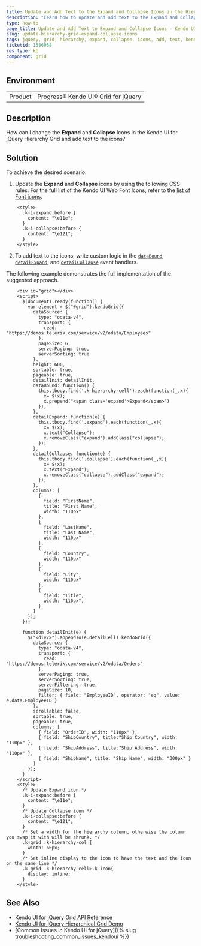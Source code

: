 ```yaml
---
title: Update and Add Text to the Expand and Collapse Icons in the Hierarchy Grid
description: "Learn how to update and add text to the Expand and Collapse icons in a Kendo UI for jQuery hierarchical Grid."
type: how-to
page_title: Update and Add Text to Expand and Collapse Icons - Kendo UI Hierarchy Grid for jQuery
slug: update-hierarchy-grid-expand-collapse-icons
tags: jquery, grid, hierarchy, expand, collapse, icons, add, text, kendo grid
ticketid: 1586958
res_type: kb
component: grid
---
```


## Environment

<table>
 <tr>
  <td>Product</td>
  <td>Progress® Kendo UI® Grid for jQuery</td>
 </tr>
</table>


## Description

How can I change the **Expand** and **Collapse** icons in the Kendo UI for jQuery Hierarchy Grid and add text to the icons?

## Solution

To achieve the desired scenario:

1. Update the **Expand** and **Collapse** icons by using the following CSS rules. For the full list of the Kendo UI Web Font Icons, refer to the [list of Font icons](/styles-and-layout/sass-themes/font-icons#list-of-font-icons).

```
    <style>
      .k-i-expand:before {
        content: "\e11e";
      }
      .k-i-collapse:before {
        content: "\e121";
      }
    </style>
```


2. To add text to the icons, write custom logic in the [`dataBound`](/api/javascript/ui/grid/events/databound), [`detailExpand`](/api/javascript/ui/grid/events/detailexpand), and [`detailCollapse`](/api/javascript/ui/grid/events/detailcollapse) event handlers.


The following example demonstrates the full implementation of the suggested approach.

```dojo
    <div id="grid"></div>
    <script>
      $(document).ready(function() {
        var element = $("#grid").kendoGrid({
          dataSource: {
            type: "odata-v4",
            transport: {
              read: "https://demos.telerik.com/service/v2/odata/Employees"
            },
            pageSize: 6,
            serverPaging: true,
            serverSorting: true
          },
          height: 600,
          sortable: true,
          pageable: true,
          detailInit: detailInit,
          dataBound: function() {
            this.tbody.find('.k-hierarchy-cell').each(function(_,x){
              x= $(x);
              x.prepend("<span class='expand'>Expand</span>")
            });
          },
          detailExpand: function(e) {
            this.tbody.find('.expand').each(function(_,x){
              x= $(x);
              x.text("Collapse");
              x.removeClass("expand").addClass("collapse");
            });
          },
          detailCollapse: function(e) {
            this.tbody.find('.collapse').each(function(_,x){
              x= $(x);
              x.text("Expand");
              x.removeClass("collapse").addClass("expand");
            });
          },
          columns: [
            {
              field: "FirstName",
              title: "First Name",
              width: "110px"
            },
            {
              field: "LastName",
              title: "Last Name",
              width: "110px"
            },
            {
              field: "Country",
              width: "110px"
            },
            {
              field: "City",
              width: "110px"
            },
            {
              field: "Title",
              width: "110px",
            }
          ]
        });
      });

      function detailInit(e) {
        $("<div/>").appendTo(e.detailCell).kendoGrid({
          dataSource: {
            type: "odata-v4",
            transport: {
              read: "https://demos.telerik.com/service/v2/odata/Orders"
            },
            serverPaging: true,
            serverSorting: true,
            serverFiltering: true,
            pageSize: 10,
            filter: { field: "EmployeeID", operator: "eq", value: e.data.EmployeeID }
          },
          scrollable: false,
          sortable: true,
          pageable: true,
          columns: [
            { field: "OrderID", width: "110px" },
            { field: "ShipCountry", title:"Ship Country", width: "110px" },
            { field: "ShipAddress", title:"Ship Address", width: "110px" },
            { field: "ShipName", title: "Ship Name", width: "300px" }
          ]
        });
      }
    </script>
    <style>
      /* Update Expand icon */
      .k-i-expand:before {
        content: "\e11e";
      }
      /* Update Collapse icon */
      .k-i-collapse:before {
        content: "\e121";
      }
      /* Set a width for the hierarchy column, otherwise the column you swap it with will be shrunk. */
      .k-grid .k-hierarchy-col {
        width: 60px;
      }
      /* Set inline display to the icon to have the text and the icon on the same line */
      .k-grid .k-hierarchy-cell>.k-icon{
        display: inline;
      }
    </style>
```
## See Also

* [Kendo UI for jQuery Grid API Reference](/api/javascript/ui/grid)
* [Kendo UI for jQuery Hierarchical Grid Demo](https://demos.telerik.com/kendo-ui/grid/hierarchy)
* [Common Issues in Kendo UI for jQuery]({% slug troubleshooting_common_issues_kendoui %})

